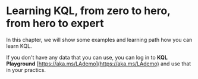 # Learning KQL, from zero to hero, from hero to expert

In this chapter, we will show some examples and learning path how you can learn KQL.

If you don't have any data that you can use, you can log in to **KQL Playground** [https://aka.ms/LAdemo](https://aka.ms/LAdemo) and use that in your practics.&#x20;
